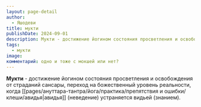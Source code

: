 ```yaml
---
layout: page-detail
author:
  - Яшодеви
title: мукти
publishDate: 2024-09-01
description: Мукти - достижение йогином состояния просветления и освобождения от страданий сансары, переход на божественный уровень реальности, когда авидья (неведение) устраняется видьей (знанием).
tags:
  - мукти
image: 
комментарий: одно и тоже с мокшей или нет?
---
```

**Мукти** - достижение йогином состояния просветления и освобождения от страданий сансары, переход на божественный уровень реальности, когда [[pages/ануттара-тантра/йога/практика/препятствия и ошибки/клеши/авидья|авидья]] (неведение) устраняется видьей (знанием).

